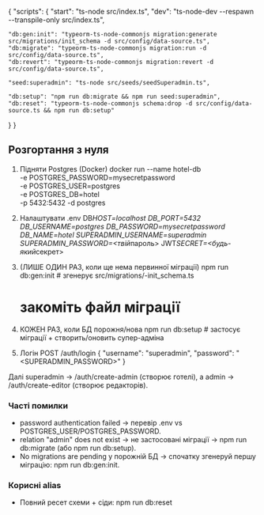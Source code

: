 {
"scripts": {
"start": "ts-node src/index.ts",
"dev": "ts-node-dev --respawn --transpile-only src/index.ts",

    "db:gen:init": "typeorm-ts-node-commonjs migration:generate src/migrations/init_schema -d src/config/data-source.ts",
    "db:migrate": "typeorm-ts-node-commonjs migration:run -d src/config/data-source.ts",
    "db:revert": "typeorm-ts-node-commonjs migration:revert -d src/config/data-source.ts",

    "seed:superadmin": "ts-node src/seeds/seedSuperadmin.ts",

    "db:setup": "npm run db:migrate && npm run seed:superadmin",
    "db:reset": "typeorm-ts-node-commonjs schema:drop -d src/config/data-source.ts && npm run db:setup"

}
}

## Розгортання з нуля

1. Підняти Postgres (Docker)
   docker run --name hotel-db \
    -e POSTGRES_PASSWORD=mysecretpassword \
    -e POSTGRES_USER=postgres \
    -e POSTGRES_DB=hotel \
    -p 5432:5432 -d postgres

2. Налаштувати .env
   DB*HOST=localhost
   DB_PORT=5432
   DB_USERNAME=postgres
   DB_PASSWORD=mysecretpassword
   DB_NAME=hotel
   SUPERADMIN_USERNAME=superadmin
   SUPERADMIN_PASSWORD=<твій*пароль>
   JWT*SECRET=<будь-який*секрет>

3. (ЛИШЕ ОДИН РАЗ, коли ще нема первинної міграції)
   npm run db:gen:init # згенерує src/migrations/<ts>-init_schema.ts

   # закоміть файл міграції

4. КОЖЕН РАЗ, коли БД порожня/нова
   npm run db:setup # застосує міграції + створить/оновить супер-адміна

5. Логін
   POST /auth/login
   { "username": "superadmin", "password": "<SUPERADMIN_PASSWORD>" }

Далі superadmin → /auth/create-admin (створює готелі), а admin → /auth/create-editor (створює редакторів).

### Часті помилки

- password authentication failed → перевір .env vs POSTGRES_USER/POSTGRES_PASSWORD.
- relation "admin" does not exist → не застосовані міграції → npm run db:migrate (або npm run db:setup).
- No migrations are pending у порожній БД → спочатку згенеруй першу міграцію: npm run db:gen:init.

### Корисні alias

- Повний ресет схеми + сіди: npm run db:reset
